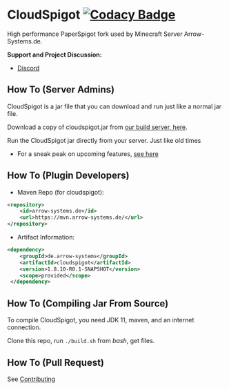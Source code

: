 CloudSpigot [![Codacy Badge](https://api.codacy.com/project/badge/Grade/9510a76cbf1f4fa3a192ee3e56050082)](https://www.codacy.com/app/Server24-7/CloudSpigot?utm_source=github.com&amp;utm_medium=referral&amp;utm_content=Server24-7/CloudSpigot&amp;utm_campaign=Badge_Grade)  
===========

High performance PaperSpigot fork used by Minecraft Server Arrow-Systems.de.


**Support and Project Discussion:**
 - [Discord](https://discord.gg/5qp26hf)

How To (Server Admins)
------
CloudSpigot is a jar file that you can download and run just like a normal jar file.

Download a copy of cloudspigot.jar from [our build server, here](https://ci.server24-7.eu/job/CloudSpigot/).

Run the CloudSpigot jar directly from your server. Just like old times

  * For a sneak peak on upcoming features, [see here](https://github.com/Server24-7/CloudSpigot/projects)

How To (Plugin Developers)
------
 * Maven Repo (for cloudspigot):
```xml
<repository>
    <id>arrow-systems.de</id>
    <url>https://mvn.arrow-systems.de/</url>
</repository>
```
 * Artifact Information:
```xml
<dependency>
    <groupId>de.arrow-systems</groupId>
    <artifactId>cloudspigot</artifactId>
    <version>1.8.10-R0.1-SNAPSHOT</version>
    <scope>provided</scope>
 </dependency>
 ```

How To (Compiling Jar From Source)
------
To compile CloudSpigot, you need JDK 11, maven, and an internet connection.

Clone this repo, run `./build.sh` from *bash*, get files.

How To (Pull Request)
------
See [Contributing](CONTRIBUTING.md)

